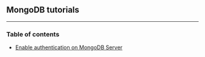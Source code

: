 ## MongoDB tutorials
-----
### Table of contents
* [Enable authentication on MongoDB Server](https://github.com/sonusathyadas/mongodb/blob/master/enable_auth_mongodb.md)